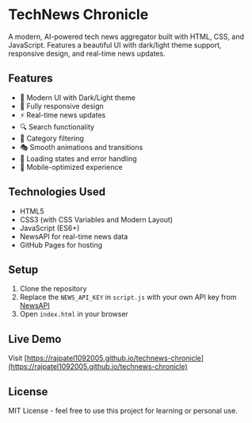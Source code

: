 # TechNews Chronicle

A modern, AI-powered tech news aggregator built with HTML, CSS, and JavaScript. Features a beautiful UI with dark/light theme support, responsive design, and real-time news updates.

## Features

- 🎨 Modern UI with Dark/Light theme
- 📱 Fully responsive design
- ⚡ Real-time news updates
- 🔍 Search functionality
- 📂 Category filtering
- 🎭 Smooth animations and transitions
- 🔄 Loading states and error handling
- 📱 Mobile-optimized experience

## Technologies Used

- HTML5
- CSS3 (with CSS Variables and Modern Layout)
- JavaScript (ES6+)
- NewsAPI for real-time news data
- GitHub Pages for hosting

## Setup

1. Clone the repository
2. Replace the `NEWS_API_KEY` in `script.js` with your own API key from [NewsAPI](https://newsapi.org)
3. Open `index.html` in your browser

## Live Demo

Visit [https://rajpatel1092005.github.io/technews-chronicle](https://rajpatel1092005.github.io/technews-chronicle)

## License

MIT License - feel free to use this project for learning or personal use.
